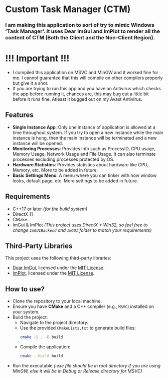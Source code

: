 # Custom Task Manager (CTM)

### I am making this application to sort of try to mimic Windows 'Task Manager'. It uses Dear ImGui and ImPlot to render all the content of CTM (Both the Client and the Non-Client Region).

# !!! Important !!!
- I compiled this application on MSVC and MinGW and it worked fine for me. I cannot guarantee that this will compile on other compilers properly but give it a shot.
- If you are trying to run this app and you have an Antivirus which checks the app before running it, chances are, this may bug out a little bit before it runs fine. Atleast it bugged out on my Avast Antivirus.

## Features
- **Single Instance App**: Only one instance of application is allowed at a time throughout system. If you try to open a new instance while the main instance is hung, then the main instance will be terminated and a new instance will be opened.
- **Monitoring Processes**: Provides info such as ProcessID, CPU usage, Memory Usage, Network Usage and File Usage. It can also terminate processes excluding processes protected by OS.
- **Hardware Statistics**: Provides statistics about hardware like CPU, Memory, etc. More to be added in future.
- **Basic Settings Menu**: A menu where you can tinker with how window looks, default page, etc. More settings to be added in future.

## Requirements
- C++17 or later _(for the build system)_
- DirectX 11
- CMake
- ImGui & ImPlot _(This project uses DirectX + Win32, so feel free to change `ImGUIBackend` and `ImGUI` folder to match your requirements)_

## Third-Party Libraries
This project uses the following third-party libraries:

- [Dear ImGui](https://github.com/ocornut/imgui), licensed under the [MIT License](ImGUI/LICENSE.txt).
- [ImPlot](https://github.com/epezent/implot), licensed under the [MIT License](ImPlot/LICENSE).

## How to use?
- Clone the repository to your local machine.
- Ensure you have **CMake** and a C++ compiler (e.g., `MSVC`) installed on your system.
- Build the project:
   - Navigate to the project directory.
   - Use the provided `CMakeLists.txt` to generate build files:
     ```bash
     cmake -S . -B build
     ```
   - Compile the application:
     ```bash
     cmake --build build
     ```
- Run the executable _(.exe file should be in root directory if you are using MinGW, else it will be in Debug or Release directory for MSVC)_
